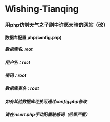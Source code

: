 # Wishing-Tianqing
### 用php仿制天气之子剧中许愿天晴的网站（改）
#### 数据库配置(php/config.php)
##### 数据库名: root
##### 用户名：root
##### 密码：root
##### 数据库表名：root
##### 如有其他数据库连接可通过config.php修改
##### 请在insert.php手动配置敏感词（后果严重）